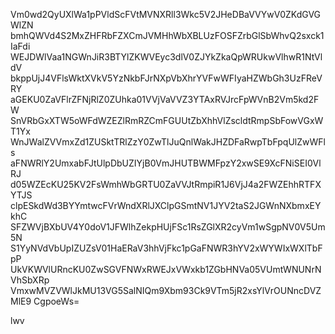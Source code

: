 Vm0wd2QyUXlWa1pPVldScFVtMVNXRll3Wkc5V2JHeDBaVVYwV0ZKdGVGWlZN
bmhQWVd4S2MxZHFRbFZXCmJVMHhWbXBLUzFOSFZrbGlSbWhvQ2sxck1IaFdi
WEJDWlVaa1NGWnJiR3BTYlZKWVEyc3dlV0ZJYkZkaQpWRUkwVlhwR1NtVldV
bkppUjJ4VFlsWktXVkV5YzNkbFJrNXpVbXhrYVFwWFIyaHZWbGh3UzFReVRY
aGEKU0ZaVFlrZFNjRlZ0ZUhka01VVjVaVVZ3YTAxRVJrcFpWVnB2Vm5kd2FW
SnVRbGxXTW5oWFdWZEZlRmRZCmFGUUtZbXhhVlZscldtRmpSbFowVGxWT1Yx
WnJWalZVVmxZd1ZUSktTRlZzY0ZwTlJuQnlWakJHZDFaRwpTbFpqUlZwWFls
aFNWRlY2UmxabFJtUlpDbUZIYjB0VmJHUTBWMFpzY2xwSE9XcFNiSEI0VlRJ
d05WZEcKU25KV2FsWmhWbGRTU0ZaVVJtRmpiR1J6VjJ4a2FWZEhhRTFXYTJS
clpESkdWd3BYYmtwcFVrWndXRlJXClpGSmtNV1JYV2taS2JGWnNXbmxEYkhC
SFZWVjBXbUV4Y0doV1JFWlhZekpHUjFSc1RsZGlXR2cyVm1wSgpNV0V5Um5N
S1YyNVdVbUpIZUZsV01HaERaV3hhVjFkc1pGaFNWR3hYV2xWYWIxWXlTbFpP
UkVKWVlURncKU0ZwSGVFNWxRWEJxVWxkb1ZGbHNVa05VUmtWNUNrNVhSbXRp
VmxwMVZVWlJkMU13VG5SalNIQm9Xbm93Ck9VTm5jR2xsYlVrOUNncDVZMlE9
CgpoeWs=

lwv